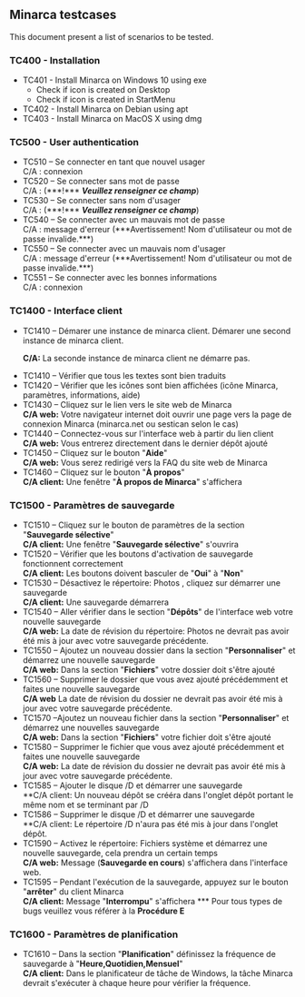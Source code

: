 ﻿Minarca testcases
-----------------

This document present a list of scenarios to be tested.

### TC400 - Installation

* TC401 - Install Minarca on Windows 10 using exe
  * Check if icon is created on Desktop
  * Check if icon is created in StartMenu
* TC402 - Install Minarca on Debian using apt
* TC403 - Install Minarca on MacOS X using dmg


### TC500 - User authentication

* TC510 – Se connecter en tant que nouvel usager<br>C/A : connexion
* TC520 – Se connecter sans mot de passe <br>C/A : (\*\*\*!\*\*\* ***Veuillez renseigner ce champ***)
* TC530 – Se connecter sans nom d'usager<br>C/A : (\*\*\*!\*\*\* ***Veuillez renseigner ce champ***)
* TC540 – Se connecter avec un mauvais mot de passe<br>C/A : message d'erreur (\*\*\*Avertissement! Nom d'utilisateur ou mot de passe invalide.\*\*\*)
* TC550 – Se connecter avec un mauvais nom d'usager<br>C/A : message d'erreur (\*\*\*Avertissement! Nom d'utilisateur ou mot de passe invalide.\*\*\*)
* TC551 – Se connecter avec les bonnes informations<br>C/A : connexion

### TC1400 - Interface client

* TC1410 – Démarer une instance de minarca client. Démarer une second instance de minarca client.</p><p></p><p>**C/A:** La seconde instance de minarca client ne démarre pas.</p>
* TC1410 – Vérifier que tous les textes sont bien traduits
* TC1420 – Vérifier que les icônes sont bien affichées (icône Minarca, paramètres, informations, aide)
* TC1430 – Cliquez sur le lien vers le site web de Minarca<br>**C/A web:** Votre navigateur internet doit ouvrir une page vers la page de connexion Minarca (minarca.net ou sestican selon le cas)
* TC1440 – Connectez-vous sur l'interface web à partir du lien client<br>**C/A web:** Vous entrerez directement dans le dernier dépôt ajouté
* TC1450 – Cliquez sur le bouton "**Aide**"<br>**C/A web:** Vous serez redirigé vers la FAQ du site web de Minarca
* TC1460 – Cliquez sur le bouton "**À propos**"<br>**C/A client:** Une fenêtre "**À propos de Minarca**" s'affichera

### TC1500 - Paramètres de sauvegarde

* TC1510 – Cliquez sur le bouton de paramètres de la section "**Sauvegarde sélective**"<br>**C/A client:** Une fenêtre "**Sauvegarde sélective**" s'ouvrira
* TC1520 – Vérifier que les boutons d'activation de sauvegarde fonctionnent correctement<br>**C/A client:** Les boutons doivent basculer de "**Oui**" à "**Non**"
* TC1530 – Désactivez le répertoire: Photos , cliquez sur démarrer une sauvegarde<br>**C/A client:** Une sauvegarde démarrera
* TC1540 – Aller vérifier dans le section "**Dépôts**" de l'interface web votre nouvelle sauvegarde <br>**C/A web:** La date de révision du répertoire: Photos ne devrait pas avoir été mis à jour avec votre sauvegarde précédente.
* TC1550 – Ajoutez un nouveau dossier dans la section "**Personnaliser**" et démarrez une nouvelle sauvegarde <br>**C/A web:** Dans la section "**Fichiers**" votre dossier doit s'être ajouté
* TC1560 – Supprimer le dossier que vous avez ajouté précédemment et faites une nouvelle sauvegarde<br>**C/A web** La date de révision du dossier ne devrait pas avoir été mis à jour avec votre sauvegarde précédente.
* TC1570 –Ajoutez un nouveau fichier dans la section "**Personnaliser**" et démarrez une nouvelles sauvegarde<br>**C/A web:** Dans la section "**Fichiers**" votre fichier doit s'être ajouté
* TC1580 – Supprimer le fichier que vous avez ajouté précédemment et faites une nouvelle sauvegarde<br>**C/A web:** La date de révision du dossier ne devrait pas avoir été mis à jour avec votre sauvegarde précédente.
* TC1585 – Ajouter le disque /D et démarrer une sauvegarde<br>\*\*C/A client: Un nouveau dépôt se crééra dans l'onglet dépôt portant le même nom et se terminant par /D
* TC1586 – Supprimer le disque /D et démarrer une sauvegarde<br>\*\*C/A client: Le répertoire /D n'aura pas été mis à jour dans l'onglet dépôt.
* TC1590 – Activez le répertoire: Fichiers système et démarrez une nouvelle sauvegarde, cela prendra un certain temps<br>**C/A web:** Message (**Sauvegarde en cours**) s'affichera dans l'interface web.
* TC1595 – Pendant l'exécution de la sauvegarde, appuyez sur le bouton "**arrêter**" du client Minarca<br>**C/A client:** Message "**Interrompu**" s'affichera
\*\*\* Pour tous types de bugs veuillez vous référer à la **Procédure E**

### TC1600 - Paramètres de planification

* TC1610 – Dans la section "**Planification**" définissez la fréquence de sauvegarde à "**Heure,Quotidien,Mensuel**" <br>**C/A client:** Dans le planificateur de tâche de Windows, la tâche Minarca devrait s'exécuter à chaque heure pour vérifier la fréquence.
